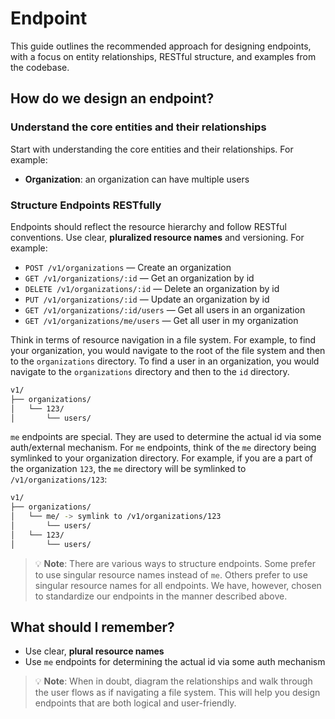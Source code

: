 # Endpoint

This guide outlines the recommended approach for designing endpoints, with a focus on entity relationships, RESTful structure, and examples from the codebase.

## How do we design an endpoint?

### Understand the core entities and their relationships

Start with understanding the core entities and their relationships. For example:

- **Organization**: an organization can have multiple users

### Structure Endpoints RESTfully

Endpoints should reflect the resource hierarchy and follow RESTful conventions. Use clear, **pluralized resource names** and versioning. For example:

- `POST /v1/organizations` — Create an organization
- `GET /v1/organizations/:id` — Get an organization by id
- `DELETE /v1/organizations/:id` — Delete an organization by id
- `PUT /v1/organizations/:id` — Update an organization by id
- `GET /v1/organizations/:id/users` — Get all users in an organization
- `GET /v1/organizations/me/users` — Get all user in my organization

Think in terms of resource navigation in a file system. For example, to find your organization, you would navigate to the root of the file system and then to the `organizations` directory. To find a user in an organization, you would navigate to the `organizations` directory and then to the `id` directory.

```bash
v1/
├── organizations/
│   └── 123/
│       └── users/
```

`me` endpoints are special. They are used to determine the actual id via some auth/external mechanism. For `me` endpoints, think of the `me` directory being symlinked to your organization directory. For example, if you are a part of the organization `123`, the `me` directory will be symlinked to `/v1/organizations/123`:

```bash
v1/
├── organizations/
│   └── me/ -> symlink to /v1/organizations/123
│       └── users/
│   └── 123/
│       └── users/
```

> 💡 **Note**: There are various ways to structure endpoints. Some prefer to use singular resource names instead of `me`. Others prefer to use singular resource names for all endpoints. We have, however, chosen to standardize our endpoints in the manner described above.

## What should I remember?

- Use clear, **plural resource names**
- Use `me` endpoints for determining the actual id via some auth mechanism

> 💡 **Note**: When in doubt, diagram the relationships and walk through the user flows as if navigating a file system. This will help you design endpoints that are both logical and user-friendly.
